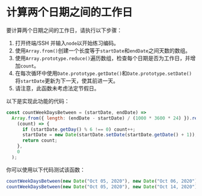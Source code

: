 # 计算两个日期之间的工作日

要计算两个日期之间的工作日，请执行以下步骤：

1. 打开终端/SSH 并输入`node`以开始练习编码。
2. 使用`Array.from()`创建一个长度等于`startDate`和`endDate`之间天数的数组。
3. 使用`Array.prototype.reduce()`遍历数组，检查每个日期是否为工作日，并增加`count`。
4. 在每次循环中使用`Date.prototype.getDate()`和`Date.prototype.setDate()`将`startDate`更新为下一天，使其前进一天。
5. 请注意，此函数未考虑法定节假日。

以下是实现此功能的代码：

```js
const countWeekDaysBetween = (startDate, endDate) =>
  Array.from({ length: (endDate - startDate) / (1000 * 3600 * 24) }).reduce(
    (count) => {
      if (startDate.getDay() % 6 !== 0) count++;
      startDate = new Date(startDate.setDate(startDate.getDate() + 1));
      return count;
    },
    0
  );
```

你可以使用以下代码测试该函数：

```js
countWeekDaysBetween(new Date("Oct 05, 2020"), new Date("Oct 06, 2020")); // 1
countWeekDaysBetween(new Date("Oct 05, 2020"), new Date("Oct 14, 2020")); // 7
```
